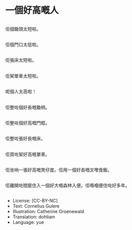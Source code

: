 # 一個好高嘅人

##
佢個鋤頭太短啦。

##
佢個門口太低啦。

##
佢張床太短啦。

##
佢架單車太短啦。

##
呢個人太高啦！

##
佢整咗個好長嘅鋤柄。

##
佢整咗個好高嘅門框。

##
佢整咗張好長嘅床。

##
佢買咗架好高嘅單車。

##
佢坐响一張好高嘅凳仔度。佢用一個好長嘅叉嚟食飯。

##
佢離開咗間屋住入一個好大嘅森林入便。佢喺嗰便住咗好多年。


##
* License: [CC-BY-NC]
* Text: Cornelius Gulere
* Illustration: Catherine Groenewald
* Translation: dohliam
* Language: yue
